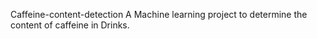 Caffeine-content-detection
A Machine learning project to determine the content of caffeine in Drinks.
